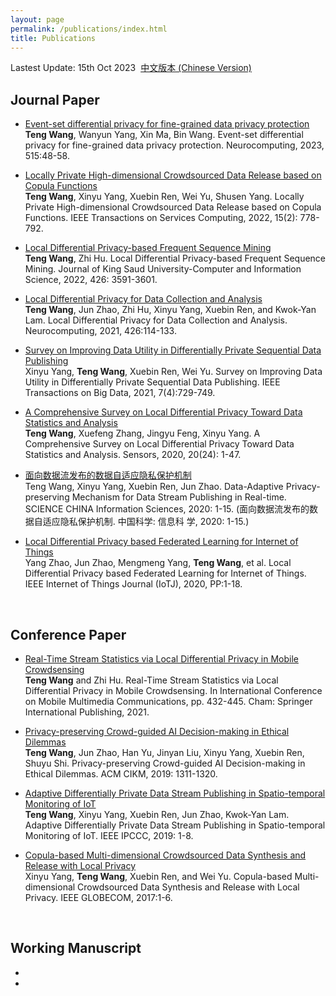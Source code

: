 ```yaml
---
layout: page
permalink: /publications/index.html
title: Publications
---
```


Lastest Update: 15th Oct 2023&nbsp;  [中文版本 (Chinese Version)](https://xiyueyiwan.github.io/file/publications-zh/)

## Journal Paper
- [Event-set differential privacy for fine-grained data privacy protection](https://doi.org/10.1016/j.neucom.2022.10.006)
<br>**Teng Wang**, Wanyun Yang, Xin Ma, Bin Wang. Event-set differential privacy for fine-grained data privacy protection. Neurocomputing, 2023, 515:48-58.
- [Locally Private High-dimensional Crowdsourced Data Release based on Copula Functions](https://doi.org/10.1109/TSC.2019.2961092)
<br>**Teng Wang**, Xinyu Yang, Xuebin Ren, Wei Yu, Shusen Yang. Locally Private High-dimensional Crowdsourced Data Release based on Copula Functions. IEEE Transactions on Services Computing, 2022, 15(2): 778-792.
- [Local Differential Privacy-based Frequent Sequence Mining](https://doi.org/10.1016/j.jksuci.2022.04.013)
<br>**Teng Wang**, Zhi Hu. Local Differential Privacy-based Frequent Sequence Mining. Journal of King Saud University-Computer and Information Science, 2022, 426: 3591-3601.
- [Local Differential Privacy for Data Collection and Analysis](https://doi.org/10.1016/j.neucom.2020.09.073)
<br>**Teng Wang**, Jun Zhao, Zhi Hu, Xinyu Yang, Xuebin Ren, and Kwok-Yan Lam. Local Differential Privacy for Data Collection and Analysis. Neurocomputing, 2021, 426:114-133.
- [Survey on Improving Data Utility in Differentially Private Sequential Data Publishing](https://doi.org/10.1109/TBDATA.2017.2715334)
<br>Xinyu Yang, **Teng Wang**, Xuebin Ren, Wei Yu. Survey on Improving Data Utility in Differentially Private Sequential Data Publishing. IEEE Transactions on Big Data, 2021, 7(4):729-749.
- [A Comprehensive Survey on Local Differential Privacy Toward Data Statistics and Analysis](https://doi.org/10.3390/s20247030)
<br>**Teng Wang**, Xuefeng Zhang, Jingyu Feng, Xinyu Yang. A Comprehensive Survey on Local Differential Privacy Toward Data Statistics and Analysis. Sensors, 2020, 20(24): 1-47.
- [面向数据流发布的数据自适应隐私保护机制](http://scis.scichina.com/cn/2021/SSI-2020-0076.pdf)
<br>Teng Wang, Xinyu Yang, Xuebin Ren, Jun Zhao. Data-Adaptive Privacy-preserving Mechanism for Data Stream Publishing in Real-time. SCIENCE CHINA Information Sciences, 2020: 1-15. (面向数据流发布的数据自适应隐私保护机制. 中国科学: 信息科 学, 2020: 1-15.)
- [Local Differential Privacy based Federated Learning for Internet of Things](https://doi.org/10.1109/JIOT.2020.3037194)
<br>Yang Zhao, Jun Zhao, Mengmeng Yang, **Teng Wang**, et al. Local Differential Privacy based Federated Learning for Internet of Things. IEEE Internet of Things Journal (IoTJ), 2020, PP:1-18.

  <br>

## Conference Paper
- [Real-Time Stream Statistics via Local Differential Privacy in Mobile Crowdsensing](https://link.springer.com/chapter/10.1007/978-3-030-89814-4_31)
<br>**Teng Wang** and Zhi Hu. Real-Time Stream Statistics via Local Differential Privacy in Mobile Crowdsensing. In International Conference on Mobile Multimedia Communications, pp. 432-445. Cham: Springer International Publishing, 2021.
- [Privacy-preserving Crowd-guided AI Decision-making in Ethical Dilemmas](https://dl.acm.org/doi/abs/10.1145/3357384.3357954)
<br>**Teng Wang**, Jun Zhao, Han Yu, Jinyan Liu, Xinyu Yang, Xuebin Ren, Shuyu Shi. Privacy-preserving Crowd-guided AI Decision-making in Ethical Dilemmas. ACM CIKM, 2019: 1311-1320.
- [Adaptive Differentially Private Data Stream Publishing in Spatio-temporal Monitoring of IoT](https://doi.org/10.1109/IPCCC47392.2019.8958751)
<br>**Teng Wang**, Xinyu Yang, Xuebin Ren, Jun Zhao, Kwok-Yan Lam. Adaptive Differentially Private Data Stream Publishing in Spatio-temporal Monitoring of IoT. IEEE IPCCC, 2019: 1-8.
- [Copula-based Multi-dimensional Crowdsourced Data Synthesis and Release with Local Privacy](https://doi.org/10.1109/GLOCOM.2017.8253989)
<br>Xinyu Yang, **Teng Wang**, Xuebin Ren, and Wei Yu. Copula-based Multi-dimensional Crowdsourced Data Synthesis and Release with Local Privacy. IEEE GLOBECOM, 2017:1-6.

  <br>


## Working Manuscript

- 
- 

  <br>

